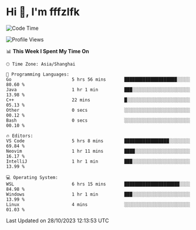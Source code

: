 # Hi 👋, I'm fffzlfk

<!--START_SECTION:waka-->
![Code Time](http://img.shields.io/badge/Code%20Time-531%20hrs%2023%20mins-blue)

![Profile Views](http://img.shields.io/badge/Profile%20Views-0-blue)

📊 **This Week I Spent My Time On** 

```text
🕑︎ Time Zone: Asia/Shanghai

💬 Programming Languages: 
Go                       5 hrs 56 mins       ████████████████████░░░░░   80.60 % 
Java                     1 hr 1 min          ███░░░░░░░░░░░░░░░░░░░░░░   13.98 % 
C++                      22 mins             █░░░░░░░░░░░░░░░░░░░░░░░░   05.13 % 
Other                    0 secs              ░░░░░░░░░░░░░░░░░░░░░░░░░   00.12 % 
Bash                     0 secs              ░░░░░░░░░░░░░░░░░░░░░░░░░   00.10 % 

🔥 Editors: 
VS Code                  5 hrs 8 mins        █████████████████░░░░░░░░   69.84 % 
Neovim                   1 hr 11 mins        ████░░░░░░░░░░░░░░░░░░░░░   16.17 % 
IntelliJ                 1 hr 1 min          ███░░░░░░░░░░░░░░░░░░░░░░   13.99 % 

💻 Operating System: 
WSL                      6 hrs 15 mins       █████████████████████░░░░   84.98 % 
Windows                  1 hr 1 min          ███░░░░░░░░░░░░░░░░░░░░░░   13.99 % 
Linux                    4 mins              ░░░░░░░░░░░░░░░░░░░░░░░░░   01.03 % 
```


 Last Updated on 28/10/2023 12:13:53 UTC
<!--END_SECTION:waka-->
